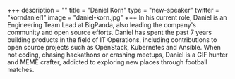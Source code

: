 +++
description = ""
title = "Daniel Korn"
type = "new-speaker"
twitter = "korndaniel1"
image = "daniel-korn.jpg"
+++
In his current role, Daniel is an Engineering Team Lead at BigPanda, also leading the company's community and open source efforts. Daniel has spent the past 7 years building products in the field of IT Operations, including contributions to open source projects such as OpenStack, Kubernetes and Ansible. When not coding, chasing hackathons or crashing meetups, Daniel is a GIF hunter and MEME crafter, addicted to exploring new places through football matches.